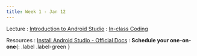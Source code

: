 ```yaml
---
title: Week 1 - Jan 12
---
```


Lecture
: [Introduction to Android Studio](#)
  : [In-class Coding](#)

Resources
: [Install Android Studio - Official Docs](#)
  : **Schedule your one-on-one**{: .label .label-green }
